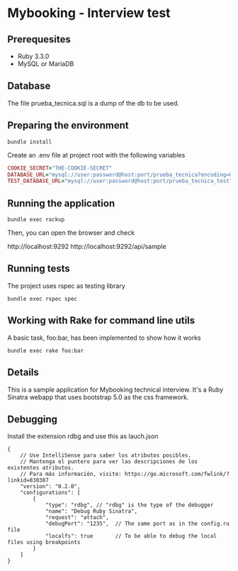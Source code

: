 # Mybooking - Interview test

## Prerequesites

- Ruby 3.3.0
- MySQL or MariaDB

## Database

The file prueba_tecnica.sql is a dump of the db to be used.

## Preparing the environment
```
bundle install
````

Create an .env file at project root with the following variables

```ruby
COOKIE_SECRET="THE-COOKIE-SECRET"
DATABASE_URL="mysql://user:password@host:port/prueba_tecnica?encoding=UTF-8-MB4"
TEST_DATABASE_URL="mysql://user:password@host:port/prueba_tecnica_test?encoding=UTF-8-MB4"
```

## Running the application

```
bundle exec rackup
```

Then, you can open the browser and check

http://localhost:9292
http://localhost:9292/api/sample

## Running tests

The project uses rspec as testing library

````
bundle exec rspec spec
````

## Working with Rake for command line utils

A basic task, foo:bar, has been implemented to show how it works

```
bundle exec rake foo:bar
```

## Details

This is a sample application for Mybooking technical interview. 
It's a Ruby Sinatra webapp that uses bootstrap 5.0 as the css framework.

## Debugging

Install the extension rdbg and use this as lauch.json

````
{
    // Use IntelliSense para saber los atributos posibles.
    // Mantenga el puntero para ver las descripciones de los existentes atributos.
    // Para más información, visite: https://go.microsoft.com/fwlink/?linkid=830387
    "version": "0.2.0",
    "configurations": [
        {
            "type": "rdbg", // "rdbg" is the type of the debugger
            "name": "Debug Ruby Sinatra",
            "request": "attach",
            "debugPort": "1235",  // The same port as in the config.ru file
            "localfs": true       // To be able to debug the local files using breakpoints
        }
    ]
}
````

